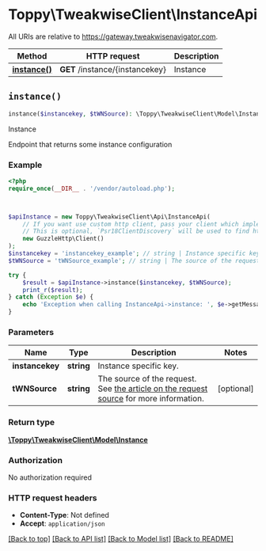 # Toppy\TweakwiseClient\InstanceApi

All URIs are relative to https://gateway.tweakwisenavigator.com.

Method | HTTP request | Description
------------- | ------------- | -------------
[**instance()**](InstanceApi.md#instance) | **GET** /instance/{instancekey} | Instance


## `instance()`

```php
instance($instancekey, $tWNSource): \Toppy\TweakwiseClient\Model\Instance
```

Instance

Endpoint that returns some instance configuration

### Example

```php
<?php
require_once(__DIR__ . '/vendor/autoload.php');



$apiInstance = new Toppy\TweakwiseClient\Api\InstanceApi(
    // If you want use custom http client, pass your client which implements `Psr\Http\Client\ClientInterface`.
    // This is optional, `Psr18ClientDiscovery` will be used to find http client. For instance `GuzzleHttp\Client` implements that interface
    new GuzzleHttp\Client()
);
$instancekey = 'instancekey_example'; // string | Instance specific key.
$tWNSource = 'tWNSource_example'; // string | The source of the request. See [the article on the request source](https://docs.tweakwise.com/reference/request-source) for more information.

try {
    $result = $apiInstance->instance($instancekey, $tWNSource);
    print_r($result);
} catch (Exception $e) {
    echo 'Exception when calling InstanceApi->instance: ', $e->getMessage(), PHP_EOL;
}
```

### Parameters

Name | Type | Description  | Notes
------------- | ------------- | ------------- | -------------
 **instancekey** | **string**| Instance specific key. |
 **tWNSource** | **string**| The source of the request. See [the article on the request source](https://docs.tweakwise.com/reference/request-source) for more information. | [optional]

### Return type

[**\Toppy\TweakwiseClient\Model\Instance**](../Model/Instance.md)

### Authorization

No authorization required

### HTTP request headers

- **Content-Type**: Not defined
- **Accept**: `application/json`

[[Back to top]](#) [[Back to API list]](../../README.md#endpoints)
[[Back to Model list]](../../README.md#models)
[[Back to README]](../../README.md)
